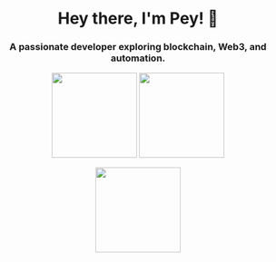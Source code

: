 <h1 align="center">Hey there, I'm Pey! 👋</h1>
<h3 align="center">A passionate developer exploring blockchain, Web3, and automation.</h3>
<p align="center">
  <img src="https://github-readme-stats.vercel.app/api?username=mhdverel&show_icons=true&theme=tokyonight" height="150" />
  <img src="https://github-readme-streak-stats.herokuapp.com/?user=mhdverel&theme=tokyonight" height="150" />
</p>

<p align="center">
  <img src="https://github-readme-stats.vercel.app/api/top-langs/?username=mhdverel&layout=compact&theme=tokyonight" height="150" />
</p>
